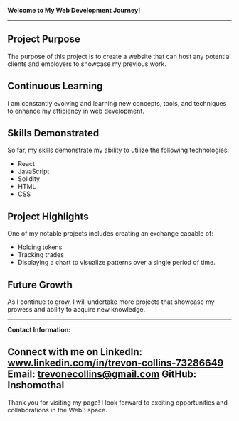 **Welcome to My Web Development Journey!**

---


## Project Purpose

The purpose of this project is to create a website that can host any potential clients and employers to showcase my previous work.

## Continuous Learning

I am constantly evolving and learning new concepts, tools, and techniques to enhance my efficiency in web development.

## Skills Demonstrated

So far, my skills demonstrate my ability to utilize the following technologies:

- React
- JavaScript
- Solidity
- HTML
- CSS

## Project Highlights

One of my notable projects includes creating an exchange capable of:

- Holding tokens
- Tracking trades
- Displaying a chart to visualize patterns over a single period of time.

## Future Growth

As I continue to grow, I will undertake more projects that showcase my prowess and ability to acquire new knowledge.


---

**Contact Information:**

Connect with me on LinkedIn: www.linkedin.com/in/trevon-collins-73286649
Email: trevonecollins@gmail.com
GitHub: Inshomothal
---

Thank you for visiting my page! I look forward to exciting opportunities and collaborations in the Web3 space.
